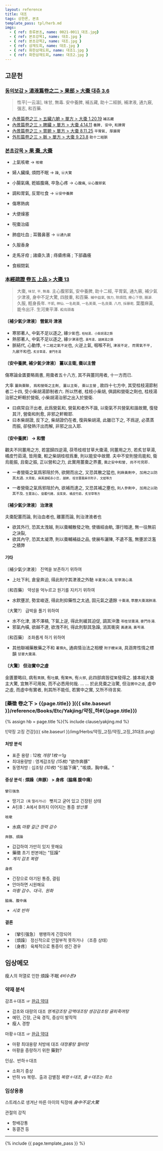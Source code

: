 ```yaml
---
layout: reference
title: 대조
tags: 상한론, 본초
template_pass: tpl/herb.md
imgs:
  - { ref: 증류본초, name: 0021-0011_대조.jpg}
  - { ref: 본초강목1, name: 대조.jpg }
  - { ref: 본초강목2, name: 대조.jpg }
  - { ref: 삼재도회, name: 대조.jpg }
  - { ref: 화한삼재도회, name: 대조1.jpg }
  - { ref: 화한삼재도회, name: 대조2.jpg }
---
```


## 고문헌

### [동의보감 > 湯液篇卷之二 > 果部 >  大棗 대츄 3.6](https://mediclassics.kr/books/8/volume/21/#content_569)

> 性平[一云溫], 味甘, 無毒. 安中養脾, 補五藏, 助十二經脈, 補津液, 通九竅, 强志, 和百藥.

* [內景篇卷之三 > 五臟六腑 > 單方 >  大棗 1.20.19](https://mediclassics.kr/books/8/volume/3/#content_88)  `補五藏`
* [內景篇卷之三 > 脾臟 > 單方 >  大棗 4.14.11](https://mediclassics.kr/books/8/volume/3/#content_413)	`養脾, 安中`, `和脾胃`
* [內景篇卷之三 > 胃腑 > 單方 >  大棗 8.11.25](https://mediclassics.kr/books/8/volume/3/#content_824)	`平胃氣, 厚腸胃`
* [外形篇卷之三 > 脈 > 單方 >  大棗 9.23.8](https://mediclassics.kr/books/8/volume/7/#content_1721)	`助十二經脈`

### [본초강목 > 果 棗_大棗]()

* 上氣咳嗽 → `咳嗽`
* 婦人臟燥, 煩悶不眠 → `躁`, `㉥大驚`
* 小腸氣痛, 姙娠腹痛, 卒急心疼 → `心腹痛`, `㉥心腹邪氣`

* 調和胃氣, 反胃吐食 → `㉥安中養脾`
* 傷寒熱病
* 大便燥塞
* 呪棗治瘧
* 肺疽吐血 ; 耳聾鼻塞 → `㉥通九竅`
* 久服香身
* 走馬牙疳 ; 諸瘡久潰 ; 痔瘡疼痛 ; 下部蟲癢
* 食椒閉氣

### [本經疏證 卷五 上品 > 大棗 13](https://mediclassics.kr/books/154/volume/5/#content_68)

> 大棗, <small>味甘, 平, 無毒.</small> 主心腹邪氣, 安中養脾, 助十二經, 平胃氣, 通九竅, 補少氣少津液, 身中不足大驚, 四肢重, 和百藥. <small>補中益氣, 强力, 除煩悶, 療心下懸, 腸澼.</small>
> 久服, 輕身長年. <small>不飢, 神仙. 一名乾棗, 一名美棗, 一名良棗. 八月, 採暴乾.</small> 葉覆麻黃, 能令出汗. 生河東平澤. <small>殺烏頭毒</small>

#### 〔補少氣少津液〕 營氣와 津液

* 寒邪著人, 中氣不足以逐之, 緣`少氣`也. <small>`桂枝湯, 小柴胡湯之類`</small>
* 熱邪著人, 中氣不足以逐之, 緣`少津液`也. <small>`黃芩湯, 越婢湯之類`</small>
* 脈結代, 心動悸, `十二經之氣不足`也, 火逆上氣, 咽喉不利, `津液不足, 而胃氣不平, 九竅不和`也. <small>`炙甘草湯, 麥門冬湯` </small>

#### 〔安中養脾, 補少氣少津液〕 薑以主衛, 棗以主營

傷寒論金匱要略兩書, 用棗者五十八方, 其不與薑同用者, 十一方而已.

大率 `薑與棗聯, 爲和營衛之主劑, 薑以主衛, 棗以主營` , 故四十七方中, 其受桂枝湯節制者二十四, 受小柴胡湯節制者六. 所以然者, 桂枝小柴胡, 俱調和營衛之劑也, 桂枝湯治邪之軒輊於營衛, 小柴胡湯治邪之出入於營衛.

* 曰病常自汗出者, 此爲營氣和, 營氣和者外不諧, 以衛氣不共營氣和諧故爾, 復發其汗, 營衛和則愈, 非邪之軒輊耶.
* 曰本柴胡證, 反下之, 柴胡證仍在者, 復與柴胡湯, 此雖已下之, 不爲逆, 必蒸蒸而振, 卻發熱汗出而解, 非邪之出入耶.

#### 〔安中養脾〕 → 和營

觀夫不同薑用之方, 若當歸四逆湯, 茯苓桂枝甘草大棗湯, 同薑用之方, 若炙甘草湯, 橘皮竹茹湯, 皆用棗, 較之柴胡桂枝爲重, 則以能安中故爾. 夫中不安則營烏能和, 衛烏能振, 且衛之振, 正以營和之力, 此實用薑棗之界畫, `棗之安中和營, 尚不可見耶.`

* 一者營衛之氣爲邪阻於外, 欲開而出之, 又恐其散之猛也, `則麻黃劑中, 加用之以防其太過`. <small>`大靑龍, 麻黃連軺赤小豆, 越婢, 桂甘薑棗麻辛附子, 文蛤等方`</small>

* 一者營衛之氣爲邪阻於內, 欲補而達之, 又恐其補之壅也, `則人參劑中, 加用之以助其不及`. <small>`生薑瀉心, 旋覆代赭, 吳茱萸, 橘皮竹茹, 炙甘草等方`</small>


#### 〔補少氣少津液〕 治津液

夫棗配薑而論, 則治血者也, 離薑而論, 則治津液者也

* 欲其外行, 恐其太洩越, 則以棗輔散發之物, 使循經由軌, 潛行暗達, 無一往無前之決裂,
* 欲其內守, 恐其太凝滯, 則以棗輔補益之品, 使展布灑陳, 不遺不濫, 無壅淤泛濫之積弊

#### 기타

〔補少氣少津液〕 진액을 보존하기 위하여

* 上吐下利, 倉皇奔迫, 得此則守其津液之外馳 <small>半夏瀉心湯, 甘草瀉心湯.</small>

〔和百藥〕 약성을 억누르고 원기를 지키기 위하여

* 水飮壅淤, 勢宜峻逐, 得此則抑藥性之太過, 固元氣之遺餘 <small>十棗湯, 葶藶大棗瀉肺湯. </small>

〔大驚?〕 급박을 풀기 위하여

* 水不化津, 液不澤槁, 下氣上逆, 得此則緩其迫促, 調其沖激 <small>苓桂甘棗湯, 麥門冬湯. </small>
* 邪氣內橫, 欲越不達, 欲洩不利, 得此則馴其急躁, 消其衝突 <small>黃連湯, 黃芩湯. </small>

〔和百藥〕  조화롭게 하기 위하여

* 其他聯補藥散藥之不和 <small>薯蕷丸</small>, 通病情治法之相梗 <small>附子粳米湯</small>, 具涵育性情之標韻 <small>甘麥大棗湯</small>.

#### 〔大驚〕 但治實中之虛

金匱要略曰, 病有`賁豚`, 有`吐膿`, 有`驚怖`, 有`火邪`, 此四部病皆從`驚`發得之. 據本經大棗主大驚, 宜無不可用矣, 而不必悉用何哉. ... ... 於此見棗之治驚, 但治`實中之虛`, 虛中之虛, 而虛中有實者, 則其所不能任, 若實中之實, 又所不待言矣.


### [藥徵 卷之下 > {{page.title}} ]({{ site.baseurl }}/reference/Books/Etc/Yakjing/약징_하#{{page.title}})

{% assign hb = page.title %}{% include clause/yakjing.md %}

![약징 고징 건강]({{ site.baseurl }}/img/Herbs/약징_고징/약징_고징_31대조.png)


#### 처방 분석

* 표준 용량 : 12枚 _개량 1枚＝1g_
* 최대용량방 : 영계감조탕 _(15枚)_ "欲作奔豚"
* 동명처방 : 십조탕 _(10枚)_ "引脇下痛", "咳煩，胸中痛。"

#### 증상 분석 : 煩躁（奔豚） > 身疼（脇痛 腹中痛）

`攣引强急`
* 땅기고<small>（혹 떨리거나）</small> 뻣치고 굳어 있고 긴장된 상태
* A引B：A에서 B까지 이어지는 통증 _방산통_

`咳嗽`
* 水病 _마황_ _갈근_ _정력_ _감수_

`奔豚、煩躁`
* 갑갑하여 가만히 있지 못해요
* 藥徵 초기 판본에는 "狂躁"
* _계지_ _감초_ _복령_

`身疼`
* 긴장으로 야기된 통증, 결림
* 안마하면 시원해요
* _마황_ _감수、대극、원화_

`脇痛、腹中痛`
* _시호_ _반하_


#### 결론

* 〔攣引强急〕 팽팽하게 긴장되어
* 〔煩躁〕 정신적으로 안절부적 못하거나 （조증 상태）
* 〔身疼〕 육체적으로 통증이 생긴 경우





## 임상메모

瘦人의 허열로 인한 煩躁·不眠 _《비수론》_

### 약재 분석

감초＋대조 ☞ [완급 약대](lecture/2018/03/약대_완급)
* 감초와 대량의 대조 _영계감조탕_ _감맥대조탕_ _생강감초탕_ _귤피죽여탕_
* 예민, 긴장, 근육 경직, 증상이 발작적
* 瘦人 경향

마황＋대조 ☞ [완급 약대](lecture/2018/03/약대_완급)
* 마황 최대용량 처방에 대조 _대청룡탕_ _월비탕_
* 마황을 증량하기 위한 藥對?

인삼、반하＋대조
* 소화기 증상
* 반하 vs 복령、출과 감별점 _복령＋대조, 출＋대조는 희소_

### 임상응용

스트레스로 생겨난 마른 아이의 틱장애 _身中不足大驚_

관절의 강직
* 항배강통
* 동결견 등

***

{% include {{ page.template_pass }} %}
